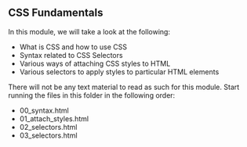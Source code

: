 ## CSS Fundamentals

In this module, we will take a look at the following:
- What is CSS and how to use CSS
- Syntax related to CSS Selectors
- Various ways of attaching CSS styles to HTML
- Various selectors to apply styles to particular HTML elements

There will not be any text material to read as such for this module. Start running the files in this folder
in the following order:
- 00_syntax.html
- 01_attach_styles.html
- 02_selectors.html
- 03_selectors.html
